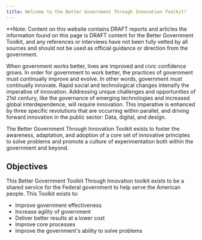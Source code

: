 ```yaml
---
title: Welcome to the Better Government Through Innovation Toolkit!
---
```

**Note: Content on this website contains DRAFT reports and articles the information found on this page is DRAFT content for the Better Government Toolkit, and any references or interviews have not been fully vetted by all sources and should not be used as official guidance or direction from the government. 

When government works better, lives are improved and civic confidence grows. In order for government to work better, the practices of government must continually improve and evolve. In other words, government must continually innovate. Rapid social and technological changes intensify the imperative of innovation. Addressing unique challenges and opportunities of 21st century, like the governance of emerging technologies and increased global interdependence, will require innovation. This imperative is enhanced by three specific revolutions that are occurring within parallel, and driving forward innovation in the public sector: Data, digital, and design.

The Better Government Through Innovation Toolkit exists to foster the awareness, adaptation, and adoption of a core set of innovative principles to solve problems and promote a culture of experimentation both within the government and beyond. 

<h2><b>Objectives</b></h2>

This Better Government Toolkit Through Innovation toolkit exists to be a shared service for the Federal government to help serve the American people. This Toolkit exists to:

<ul>
<li>Improve government effectiveness</li>
<li>Increase agility of government</li>
<li>Deliver better results at a lower cost</li>
<li>Improve core processes</li>
<li>Improve the government's ability to solve problems</li>

